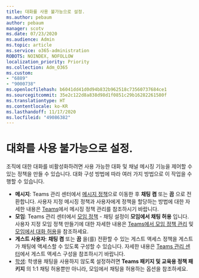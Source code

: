```yaml
---
title: 대화를 사용 불가능으로 설정.
ms.author: pebaum
author: pebaum
manager: scotv
ms.date: 07/23/2020
ms.audience: Admin
ms.topic: article
ms.service: o365-administration
ROBOTS: NOINDEX, NOFOLLOW
localization_priority: Priority
ms.collection: Adm_O365
ms.custom:
- "6889"
- "9000738"
ms.openlocfilehash: b6041dd41d0d94b832b962518c73560737684ce1
ms.sourcegitcommit: 35e2c122d8a838d98d1f0851c29b16282261580f
ms.translationtype: HT
ms.contentlocale: ko-KR
ms.lasthandoff: 11/17/2020
ms.locfileid: "49086382"
---
```

# <a name="disable-chat"></a>대화를 사용 불가능으로 설정.

조직에 대한 대화를 비활성화하려면 사용 가능한 대화 및 채널 메시징 기능을 제어할 수 있는 정책을 만들 수 있습니다. 대화 구성 방법에 따라 여러 가지 방법으로 이 작업을 수행할 수 있습니다.

- **메시지**: Teams 관리 센터에서 [메시지 정책](https://admin.teams.microsoft.com/)으로 이동한 후 **채팅 켬** 또는 **끔** 으로 전환합니다. 사용자 지정 메시징 정책과 사용자에게 정책을 할당하는 방법에 대한 자세한 내용은 [Teams](https://docs.microsoft.com/microsoftteams/messaging-policies-in-teams)에서 메시징 정책 관리를 참조하시기 바랍니다.
- **모임**: Teams 관리 센터에서 [모임 정책](https://admin.teams.microsoft.com/) - 채팅 설정이 **모임에서 채팅 허용** 입니다. 사용자 지정 모임 정책 만들기에 대한 자세한 내용은 [Teams에서 모임 정책 관리](https://docs.microsoft.com/microsoftteams/meeting-policies-in-teams) 및 [모임에서 대화 허용](https://docs.microsoft.com/microsoftteams/meeting-policies-in-teams#allow-chat-in-meetings)을 참조하세요.
- **게스트 사용자**: **채팅 켬** 또는 **끔** 을(를) 전환할 수 있는 게스트 액세스 정책을 게스트가 채팅에 액세스할 수 있도록 구성할 수 있습니다. 자세한 내용은 [Teams 관리 센터](https://docs.microsoft.com/microsoftteams/set-up-guests#configure-guest-access-in-the-teams-admin-center)에서 게스트 액세스 구성을 참조하시기 바랍니다.
- [학생](https://docs.microsoft.com/microsoftteams/policy-packages-edu): 학생용 채팅을 사용하지 않도록 설정하려면 **Teams 패키지 및 교육용 정책 패키지** 의 1:1 채팅 허용뿐만 아니라, 모임에서 채팅을 허용하는 옵션을 참조하세요. 





